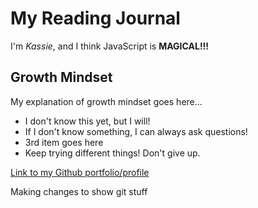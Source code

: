 # My Reading Journal

I'm *Kassie*, and I think JavaScript is **MAGICAL!!!**

## Growth Mindset

My explanation of growth mindset goes here...

- I don't know this yet, but I will!
- If I don't know something, I can always ask questions!
- 3rd item goes here
- Keep trying different things! Don't give up.

[Link to my Github portfolio/profile](https://github.com/kassiebradshaw)

Making changes to show git stuff
